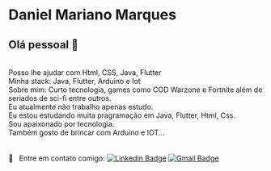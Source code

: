 # Daniel Mariano Marques

## Olá pessoal 👋

 <br/> Posso lhe ajudar com Html, CSS, Java, Flutter
 <br/> Minha stack: Java, Flutter, Arduino e Iot
 <br/> Sobre mim: Curto tecnologia, games como COD Warzone e Fortnite além de seriados de sci-fi entre outros.
 <br/>Eu atualmente não trabalho apenas estudo.
 <br/>Eu estou estudando muita pragramação em Java, Flutter, Html, Css.
 <br/>Sou apaixonado por tecnologia.
 <br/>Também gosto de brincar com Arduino e IOT... 
 <br/>
 <br/>
 <br/>:email: &nbsp; Entre em contato comigo:
[![Linkedin Badge](https://img.shields.io/badge/-DanielMarianoMarques-blue?style=flat-square&logo=Linkedin&logoColor=white&link=https://www.linkedin.com/in/daniel-mariano-marques/)](https://www.linkedin.com/in/daniel-mariano-marques/) 
[![Gmail Badge](https://img.shields.io/badge/-danielmarianomarquespr@gmail.com-c14438?style=flat-square&logo=Gmail&logoColor=white&link=mailto:danielmarianomarquespr@gmail.com)](mailto:danielmarianomarquespr@gmail.com)
